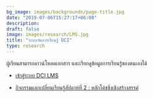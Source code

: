 ```yaml
---
bg_image: images/backgrounds/page-title.jpg
date: "2019-07-06T15:27:17+06:00"
description: 
draft: false
image: images/research/LMS.jpg
title: "ระบบจัดการเรียนรู้ DCI"
type: research
---
```




ผู้เรียนสามารถดาวน์โหลดเอกสาร และเรียกดูข้อมูลการเรียนรู้ของตนเองได้


* [เข้าสู่ระบบ DCI LMS](https://siwachoat.shinyapps.io/dci2report/)

* [กิจกรรมแลกเปลี่ยนเรียนรู้สัปดาห์ที่ 2 : หลักโค้ชชิ่งเชิงสร้างสรรค์](https://padlet.com/embed/yz9yeaic81hsg5zd)


